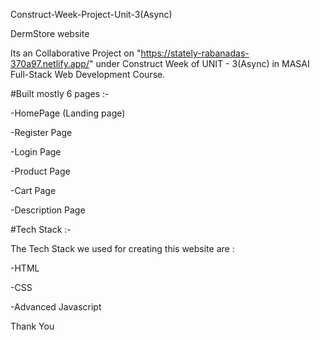 Construct-Week-Project-Unit-3(Async)

DermStore website

Its an Collaborative Project on "https://stately-rabanadas-370a97.netlify.app/" under Construct Week of UNIT - 3(Async) in MASAI Full-Stack Web Development Course.

#Built mostly 6 pages :-

-HomePage (Landing page)

-Register Page

-Login Page

-Product Page

-Cart Page

-Description Page



#Tech Stack :-

The Tech Stack we used for creating this website are :

 -HTML
 
 -CSS
 
 -Advanced Javascript


Thank You



